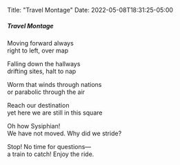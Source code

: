 Title: "Travel Montage"
Date: 2022-05-08T18:31:25-05:00

##### Travel Montage

Moving forward always  
right to left, over map  
  
Falling down the hallways  
drifting sites, halt to nap  
  
Worm that winds through nations  
or parabolic through the air  
  
Reach our destination  
yet here we are still in this square  
  
Oh how Sysiphian!  
We have not moved. Why did we stride?  
  
Stop! No time for questions—  
a train to catch! Enjoy the ride.  
